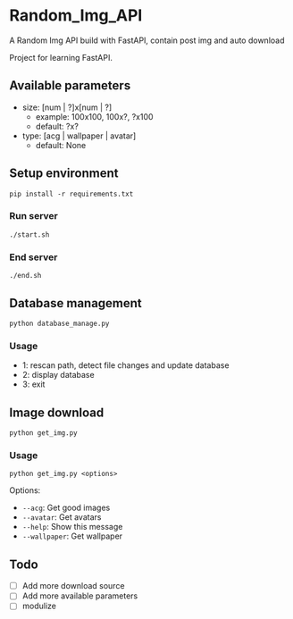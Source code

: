 # Random_Img_API

A Random Img API build with FastAPI, contain post img and auto download

Project for learning FastAPI.

## Available parameters

- size: [num | ?]x[num | ?]
    - example: 100x100, 100x?, ?x100
    - default: ?x?
- type: [acg | wallpaper | avatar]
    - default: None

## Setup environment

```shell
pip install -r requirements.txt
```

### Run server

```shell
./start.sh
```

### End server

```shell
./end.sh
```

## Database management

```shell
python database_manage.py
```

### Usage

- 1: rescan path, detect file changes and update database
- 2: display database
- 3: exit

## Image download

```shell
python get_img.py
```

### Usage
```shell
python get_img.py <options>
```
Options:
- `--acg`: Get good images
- `--avatar`: Get avatars
- `--help`: Show this message
- `--wallpaper`: Get wallpaper

## Todo
- [ ] Add more download source
- [ ] Add more available parameters
- [ ] modulize